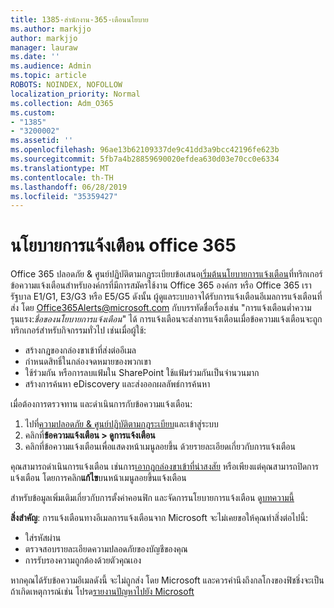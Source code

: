 ```yaml
---
title: 1385-สำนักงาน-365-เตือนนโยบาย
ms.author: markjjo
author: markjjo
manager: lauraw
ms.date: ''
ms.audience: Admin
ms.topic: article
ROBOTS: NOINDEX, NOFOLLOW
localization_priority: Normal
ms.collection: Adm_O365
ms.custom:
- "1385"
- "3200002"
ms.assetid: ''
ms.openlocfilehash: 96ae13b62109337de9c41dd3a9bcc42196fe623b
ms.sourcegitcommit: 5fb7a4b28859690020efdea630d03e70cc0e6334
ms.translationtype: MT
ms.contentlocale: th-TH
ms.lasthandoff: 06/28/2019
ms.locfileid: "35359427"
---
```

# <a name="office-365-alert-policies"></a>นโยบายการแจ้งเตือน office 365

Office 365 ปลอดภัย & ศูนย์ปฏิบัติตามกฎระเบียบข้อเสนอ[เริ่มต้นนโยบายการแจ้งเตือน](https://docs.microsoft.com/office365/securitycompliance/alert-policies#default-alert-policies)ที่ทริกเกอร์ข้อความแจ้งเตือนสำหรับองค์กรที่มีการสมัครใช้งาน Office 365 องค์กร หรือ Office 365 เรารัฐบาล E1/G1, E3/G3 หรือ E5/G5 ดังนั้น ผู้ดูแลระบบอาจได้รับการแจ้งเตือนอีเมลการแจ้งเตือนที่ส่ง โดย Office365Alerts@microsoft.com กับบรรทัดชื่อเรื่องเช่น "การแจ้งเตือนต่ำความรุนแรง:*ชื่อของนโยบายการแจ้งเตือน*" ได้ การแจ้งเตือนจะส่งการแจ้งเตือนเมื่อข้อความแจ้งเตือนจะถูกทริกเกอร์สำหรับกิจกรรมทั่วไป เช่นเมื่อผู้ใช้:

- สร้างกฎของกล่องขาเข้าที่ส่งต่ออีเมล
- กำหนดสิทธิ์ในกล่องจดหมายของพวกเขา
- ใช้ร่วมกัน หรือการลบแฟ้มใน SharePoint ใช้แฟ้มร่วมกันเป็นจำนวนมาก
- สร้างการค้นหา eDiscovery และส่งออกผลลัพธ์การค้นหา

เมื่อต้องการตรวจทาน และดำเนินการกับข้อความแจ้งเตือน:

1. ไปที่[ความปลอดภัย & ศูนย์ปฏิบัติตามกฎระเบียบ](https://protection.office.com)และเข้าสู่ระบบ
2. คลิกที่**ข้อความแจ้งเตือน > ดูการแจ้งเตือน**
3. คลิกที่ข้อความแจ้งเตือนเพื่อแสดงหน้าเมนูลอยขึ้น ด้วยรายละเอียดเกี่ยวกับการแจ้งเตือน

คุณสามารถดำเนินการแจ้งเตือน เช่นการ[เอากฎกล่องขาเข้าที่น่าสงสัย](https://docs.microsoft.com/office365/securitycompliance/responding-to-a-compromised-email-account) หรือเพียงแต่คุณสามารถปิดการแจ้งเตือน โดยการคลิก**แก้ไข**บนหน้าเมนูลอยขึ้นแจ้งเตือน

สำหรับข้อมูลเพิ่มเติมเกี่ยวกับการตั้งค่าคอนฟิก และจัดการนโยบายการแจ้งเตือน ดู[บทความนี้](https://docs.microsoft.com/office365/securitycompliance/alert-policies)

**สิ่งสำคัญ**: การแจ้งเตือนทางอีเมลการแจ้งเตือนจาก Microsoft จะไม่เคยขอให้คุณทำสิ่งต่อไปนี้:

- ใส่รหัสผ่าน
- ตรวจสอบรายละเอียดความปลอดภัยของบัญชีของคุณ
- การรับรองความถูกต้องด้วยตัวคุณเอง

หากคุณได้รับข้อความอีเมลดังนี้ จะไม่ถูกส่ง โดย Microsoft และควรคำนึงถึงกลโกงของฟิชชิ่งจะเป็น ถ้าเกิดเหตุการณ์เช่น โปรด[รายงานปัญหาไปยัง Microsoft](https://docs.microsoft.com/office365/SecurityCompliance/report-junk-email-and-phishing-scams-in-outlook-on-the-web-eop)